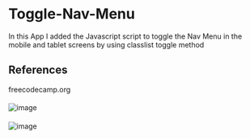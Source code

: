 # Toggle-Nav-Menu
In this App I added the Javascript script to toggle the Nav Menu in the mobile and tablet screens by using classlist toggle method

## References
freecodecamp.org
####
![image](https://user-images.githubusercontent.com/11809198/169847533-a190b9de-043a-4aeb-a148-d2f82b36d6d8.png)
####
![image](https://user-images.githubusercontent.com/11809198/169847454-c14d069e-f363-4227-950b-b72e8376d54b.png)


